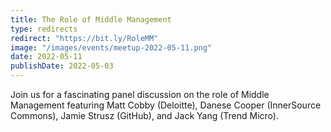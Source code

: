 ```yaml
---
title: The Role of Middle Management
type: redirects
redirect: "https://bit.ly/RoleMM"
image: "/images/events/meetup-2022-05-11.png"
date: 2022-05-11
publishDate: 2022-05-03
---
```


Join us for a fascinating panel discussion on the role of Middle Management featuring Matt Cobby (Deloitte), Danese Cooper (InnerSource Commons), Jamie Strusz (GitHub), and Jack Yang (Trend Micro).
